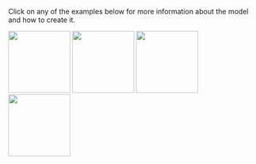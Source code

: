 Click on any of the examples below for more information about the model and how to create it.

<a href="https://github.com/landlab/landlab/blob/master/docs/tutorial.rst"><img src="http://landlab.readthedocs.org/en/latest/_images/half_fork_dem.png" alt="" height="125"></a>
<a href="http://landlab.readthedocs.org/en/latest/diffusion_raster_grid_tutorial.html"><img src="http://the-landlab.readthedocs.org/en/latest/_images/basic_diffusion_example.png" alt="" height="125"></a>
<a href="http://landlab.readthedocs.org/en/latest/tutorial.html"><img src="http://landlab.readthedocs.org/en/latest/_images/coseismic_scarp.png" alt="" height="125"></a>
<a href="http://the-landlab.readthedocs.org/en/latest/radiation_field_tutorial.html"><img src="http://the-landlab.readthedocs.org/en/latest/_images/Radiation.png" alt="" height="125"></a>
